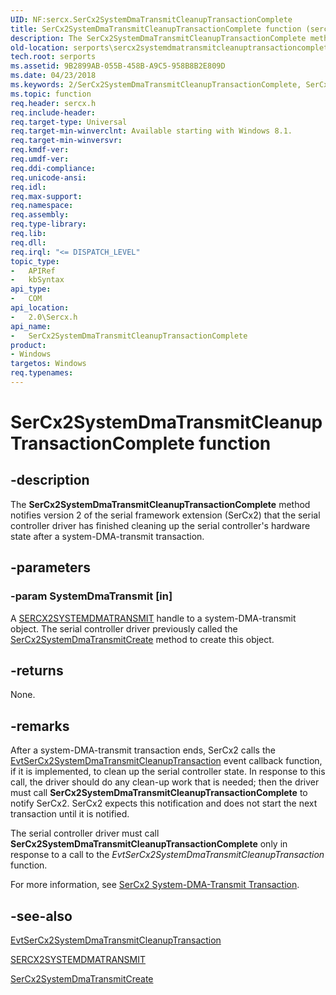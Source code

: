 ```yaml
---
UID: NF:sercx.SerCx2SystemDmaTransmitCleanupTransactionComplete
title: SerCx2SystemDmaTransmitCleanupTransactionComplete function (sercx.h)
description: The SerCx2SystemDmaTransmitCleanupTransactionComplete method notifies version 2 of the serial framework extension (SerCx2) that the serial controller driver has finished cleaning up the serial controller's hardware state after a system-DMA-transmit transaction.
old-location: serports\sercx2systemdmatransmitcleanuptransactioncomplete.htm
tech.root: serports
ms.assetid: 9B2899AB-055B-458B-A9C5-958B8B2E809D
ms.date: 04/23/2018
ms.keywords: 2/SerCx2SystemDmaTransmitCleanupTransactionComplete, SerCx2SystemDmaTransmitCleanupTransactionComplete, SerCx2SystemDmaTransmitCleanupTransactionComplete method [Serial Ports], serports.sercx2systemdmatransmitcleanuptransactioncomplete
ms.topic: function
req.header: sercx.h
req.include-header: 
req.target-type: Universal
req.target-min-winverclnt: Available starting with Windows 8.1.
req.target-min-winversvr: 
req.kmdf-ver: 
req.umdf-ver: 
req.ddi-compliance: 
req.unicode-ansi: 
req.idl: 
req.max-support: 
req.namespace: 
req.assembly: 
req.type-library: 
req.lib: 
req.dll: 
req.irql: "<= DISPATCH_LEVEL"
topic_type:
-	APIRef
-	kbSyntax
api_type:
-	COM
api_location:
-	2.0\Sercx.h
api_name:
-	SerCx2SystemDmaTransmitCleanupTransactionComplete
product:
- Windows
targetos: Windows
req.typenames: 
---
```


# SerCx2SystemDmaTransmitCleanupTransactionComplete function


## -description


The <b>SerCx2SystemDmaTransmitCleanupTransactionComplete</b> method notifies version 2 of the serial framework extension (SerCx2) that the serial controller driver has finished cleaning up the serial controller's hardware state after a system-DMA-transmit transaction.


## -parameters




### -param SystemDmaTransmit [in]

A <a href="https://docs.microsoft.com/windows-hardware/drivers/serports/sercx2-object-handles">SERCX2SYSTEMDMATRANSMIT</a> handle to a system-DMA-transmit object. The serial controller driver previously called the <a href="https://msdn.microsoft.com/library/windows/hardware/dn265288">SerCx2SystemDmaTransmitCreate</a> method to create this object.


## -returns



None.




## -remarks



After a system-DMA-transmit transaction ends, SerCx2 calls the <a href="https://msdn.microsoft.com/DAC33D61-F85C-43A7-9F4D-AA31F8CA4430">EvtSerCx2SystemDmaTransmitCleanupTransaction</a> event callback function, if it is implemented, to clean up the serial controller state. In response to this call, the driver should do any clean-up work that is needed; then the driver must call <b>SerCx2SystemDmaTransmitCleanupTransactionComplete</b> to notify SerCx2. SerCx2 expects this notification and does not start the next transaction until it is notified.

The serial controller driver must call <b>SerCx2SystemDmaTransmitCleanupTransactionComplete</b> only in response to a call to the <i>EvtSerCx2SystemDmaTransmitCleanupTransaction</i> function.

For more information, see <a href="https://msdn.microsoft.com/8569E76F-CAFF-4A2C-8052-62B340C5ADED">SerCx2 System-DMA-Transmit Transaction</a>.




## -see-also




<a href="https://msdn.microsoft.com/DAC33D61-F85C-43A7-9F4D-AA31F8CA4430">EvtSerCx2SystemDmaTransmitCleanupTransaction</a>



<a href="https://docs.microsoft.com/windows-hardware/drivers/serports/sercx2-object-handles">SERCX2SYSTEMDMATRANSMIT</a>



<a href="https://msdn.microsoft.com/library/windows/hardware/dn265288">SerCx2SystemDmaTransmitCreate</a>
 

 

